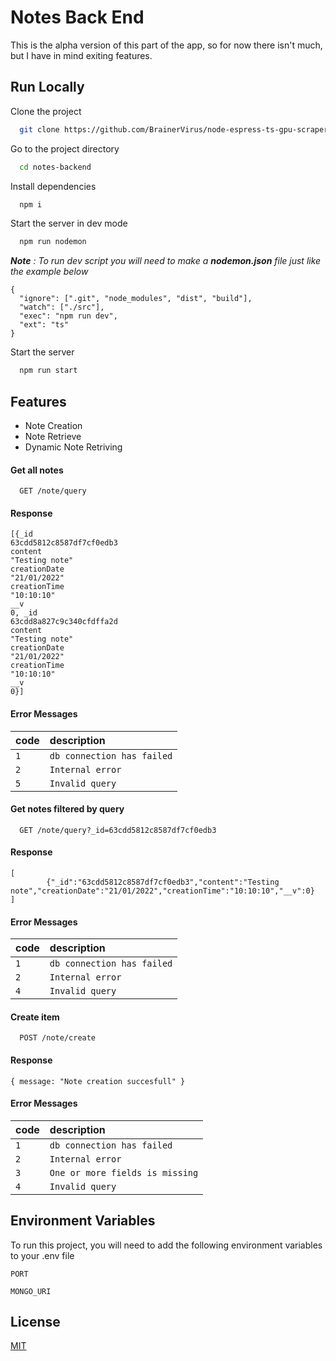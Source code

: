 # Notes Back End

This is the alpha version of this part of the app, so for now there isn't much, but I have in mind exiting features.

## Run Locally

Clone the project

```bash
  git clone https://github.com/BrainerVirus/node-espress-ts-gpu-scraper.git
```

Go to the project directory

```bash
  cd notes-backend
```

Install dependencies

```bash
  npm i
```

Start the server in dev mode

```bash
  npm run nodemon
```

_**Note** : To run dev script you will need to make a **nodemon.json** file just like
the example below_

```
{
  "ignore": [".git", "node_modules", "dist", "build"],
  "watch": ["./src"],
  "exec": "npm run dev",
  "ext": "ts"
}
```

Start the server

```bash
  npm run start
```

## Features

- Note Creation
- Note Retrieve
- Dynamic Note Retriving

#### Get all notes

```http
  GET /note/query
```

#### Response

```
[{_id
63cdd5812c8587df7cf0edb3
content
"Testing note"
creationDate
"21/01/2022"
creationTime
"10:10:10"
__v
0, _id
63cdd8a827c9c340cfdffa2d
content
"Testing note"
creationDate
"21/01/2022"
creationTime
"10:10:10"
__v
0}]
```

#### Error Messages

| code | description                |
| :--- | :------------------------- |
| `1`  | `db connection has failed` |
| `2`  | `Internal error`           |
| `5`  | `Invalid query`            |

#### Get notes filtered by query

```http
  GET /note/query?_id=63cdd5812c8587df7cf0edb3
```

#### Response

```
[
        {"_id":"63cdd5812c8587df7cf0edb3","content":"Testing note","creationDate":"21/01/2022","creationTime":"10:10:10","__v":0}
]
```

#### Error Messages

| code | description                |
| :--- | :------------------------- |
| `1`  | `db connection has failed` |
| `2`  | `Internal error`           |
| `4`  | `Invalid query`            |

#### Create item

```http
  POST /note/create
```

#### Response

```
{ message: "Note creation succesfull" }
```

#### Error Messages

| code | description                     |
| :--- | :------------------------------ |
| `1`  | `db connection has failed`      |
| `2`  | `Internal error`                |
| `3`  | `One or more fields is missing` |
| `4`  | `Invalid query`                 |

## Environment Variables

To run this project, you will need to add the following environment variables to your .env file

`PORT`

`MONGO_URI `

## License

[MIT](https://choosealicense.com/licenses/mit/)
